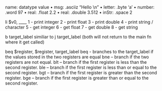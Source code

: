 name: datatype value 
• msg: .asciiz “Hello \n”
• letter: .byte ‘a’
• number: .word 97
• real: .float 2.2
• real: .double 3.512
• inStr: .space 2
 
 li $v0, ____
 1 - print integer
 2 -  print float
 3 - print double
 4 - print string / character
 5 - get integer
 6 - get float
 7 - get double
 8 - get string


b target_label similiar to j target_label (both will not return to the main fn where it get called)

beq $register, $register, target_label
beq - branches to the target_label if the values stored in the two registers are equal
bne – branch if the two registers are not equal.
blt – branch if the first register is less than the second register.
ble – branch if the first register is less than or equal to the second register.
bgt – branch if the first register is greater than the second register.
bge – branch if the first register is greater than or equal to the second register.
